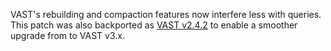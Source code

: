 VAST's rebuilding and compaction features now interfere less with queries. This
patch was also backported as [VAST v2.4.2](https://vast.io/changelog#v242) to
enable a smoother upgrade from to VAST v3.x.
